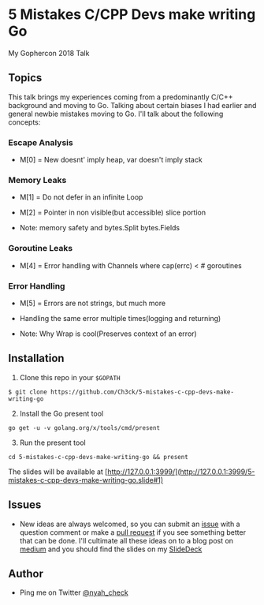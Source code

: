 # 5 Mistakes C/CPP Devs make writing Go
My Gophercon 2018 Talk

## Topics

This talk brings my experiences coming from a predominantly C/C++ background and moving to Go. Talking about certain biases I had earlier and general newbie mistakes moving to Go. I'll talk about the following concepts:

### Escape Analysis
- M[0] = New doesnt' imply heap, var doesn't imply stack

### Memory Leaks

- M[1] = Do not defer in an infinite Loop

- M[2] = Pointer in non visible(but accessible) slice portion

- Note: memory safety  and bytes.Split bytes.Fields


### Goroutine Leaks
- M[4] = Error handling with Channels where cap(errc) < # goroutines


### Error Handling
- M[5] = Errors are not strings, but much more

- Handling the same error multiple times(logging and returning)

- Note: Why Wrap is cool(Preserves context of an error)



## Installation

1. Clone this repo in your `$GOPATH`
```
$ git clone https://github.com/Ch3ck/5-mistakes-c-cpp-devs-make-writing-go
```

2. Install the Go present tool
 ```
 go get -u -v golang.org/x/tools/cmd/present
 ```

3. Run the present tool
 ```
 cd 5-mistakes-c-cpp-devs-make-writing-go && present
 ```

The slides will be available at [http://127.0.0.1:3999/](http://127.0.0.1:3999/5-mistakes-c-cpp-devs-make-writing-go.slide#1)



## Issues

- New ideas are always welcomed, so you can submit an [issue](https://github.com/Ch3ck/5-mistakes-c-cpp-devs-make-writing-go/issues) with a question comment or make a [pull request](https://github.com/Ch3ck/5-mistakes-c-cpp-devs-make-writing-go/pulls) if you see something better that can be done. I'll cultimate all these ideas on to a blog post on [medium](https://medium.com/@checko) and you should find the slides on my [SlideDeck](https://speakerdeck.com/ch3ck)

## Author
- Ping me on Twitter [@nyah_check](https://twitter.com/nyah_check)
